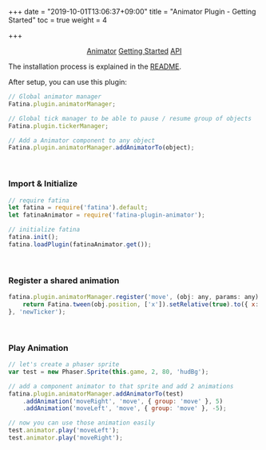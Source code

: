 +++
date = "2019-10-01T13:06:37+09:00"
title = "Animator Plugin - Getting Started"
toc = true
weight = 4

+++

<div style="text-align: center">
    <a class="btn btn-default" href="/Fatina/plugins/animator/">Animator</a>
    <a class="btn btn-primary" href="/Fatina/plugins/animator-usage/">Getting Started</a>
    <a class="btn btn-default" href="/Fatina/plugins/animator-api/">API</a>
</div>

The installation process is explained in the [README](https://github.com/kefniark/Fatina-Plugin-Animator).

After setup, you can use this plugin:
```js
// Global animator manager
Fatina.plugin.animatorManager;

// Global tick manager to be able to pause / resume group of objects
Fatina.plugin.tickerManager;

// Add a Animator component to any object
Fatina.plugin.animatorManager.addAnimatorTo(object);
```
<br>

### Import & Initialize
```js
// require fatina
let fatina = require('fatina').default;
let fatinaAnimator = require('fatina-plugin-animator');

// initialize fatina
fatina.init();
fatina.loadPlugin(fatinaAnimator.get());
```
<br>

### Register a shared animation
```js
fatina.plugin.animatorManager.register('move', (obj: any, params: any) => {
    return Fatina.tween(obj.position, ['x']).setRelative(true).to({ x: params }, 500);
}, 'newTicker');
```
<br>

### Play Animation
```js
// let's create a phaser sprite
var test = new Phaser.Sprite(this.game, 2, 80, 'hudBg');

// add a component animator to that sprite and add 2 animations
fatina.plugin.animatorManager.addAnimatorTo(test)
    .addAnimation('moveRight', 'move', { group: 'move' }, 5)
	.addAnimation('moveLeft', 'move', { group: 'move' }, -5);

// now you can use those animation easily
test.animator.play('moveLeft');
test.animator.play('moveRight');
```
